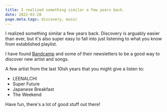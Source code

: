```yaml
---
title: I realized something similar a few years back.
date: 2022-03-28
page.meta.tags: discovery, music
---
```


I realized something similar a few years back. Discovery is arguably easier than ever, but it's also super easy to fall
into just listening to what you know from established playlist.

I have found [Bandcamp](http://bandcamp.com) and some of their newsletters to be a good way to discover new artist and
songs.

A few artist from the last 10ish years that you might give a listen to:

- LEENALCHI
- Super Future
- Japanese Breakfast
- The Weekend

Have fun, there's a lot of good stuff out there!
